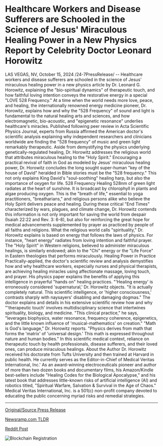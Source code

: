 # Healthcare Workers and Disease Sufferers are Schooled in the Science of Jesus' Miraculous Healing Power in a New Physics Report by Celebrity Doctor Leonard Horowitz

LAS VEGAS, NV, October 15, 2024 /24-7PressRelease/ -- Healthcare workers and disease sufferers are schooled in the science of Jesus' miraculous healing power in a new physics article by Dr. Leonard G. Horowitz, explaining the "bio-spiritual dynamics" of therapeutic touch, and how faithful loving intention conveys the restorative energy in a special "LOVE 528 Frequency."  At a time when the world needs more love, peace, and healing, the internationally renowned energy medicine pioneer, Dr. Horowitz, explains how and why the "528 Frequency" of sound and light is fundamental to the natural healing arts and sciences, and how electromagnetic, bio-acoustic, and "epigenetic resonance" underlies healthcare's miracles.  Published following peer review in Acta Scientific Physics Journal, experts from Russia affirmed the American doctor's scientific analysis explaining why independent researchers and clinicians worldwide are finding the "528 frequency" of music and green light remarkably therapeutic. Aside from demystifying the physics underlying genetically-regulated healing, Dr. Horowitz addresses the religious world that attributes miraculous healing to the "Holy Spirit."  Encouraging a practical revival of faith in God as modeled by Jesus' miraculous healing power, Dr. Horowitz concludes the long sought super-human "key of the house of David" heralded in Bible stories must be the "528 frequency." This not only explains King David's "soul-soothing" healing harp, but also the importance of oxygen for life.  528 Frequency Healing  528nm of green light radiates at the heart of sunshine. It is broadcast by chlorophyll in plants and algae producing oxygen. This is the "breath of life," essential to yoga practitioners, "breatharians," and religious persons alike who believe the Holy Spirit delivers peace and healing.  During these critical "End Times" characterized by wars, plagues, and climate change, Dr. Horowitz contends this information is not only important for saving the world from despair (Isaiah 22:22 and Rev. 3: 6-8), but also for reinforcing the great hope for medical advancements supplemented by prayer as practiced by people of all faiths and religions.  What the religious world calls "spirituality," Dr. Horowitz explains is based on energy that follows the laws of physics. For instance, "heart energy" radiates from loving intention and faithful prayer. The "Holy Spirit" in Western religions, believed to administer miraculous healings, is similarly endowed; akin to the "Chi" energy or the "Life Force" in Eastern theologies that performs miraculously.  Healing Power in Practice  Practically-applied, the doctor's scientific review and analysis demystifies how and why healthcare workers, especially nurses and physical therapists, are achieving healing miracles using affectionate massage, loving touch, and prayer. His physics paper explains the benefits of applying this intelligence in prayerful "hands on" healing practices.  "'Healing energy' is erroneously considered 'supernatural,' Dr. Horowitz objects. "It is actually completely natural. This scientific intelligence, or 'higher consciousness,' contrasts sharply with naysayers' disabling and damaging dogmas."  The doctor explains and details in his extensive scientific review how and why "'therapeutic touch' involves multidisciplinary science that intertwines spirituality, biology, and medicine.  "This clinical practice," he says, "leverages biophysics, water resonance, frequency coherence, epigenetics, and the little known influence of 'musical-mathematics' on creation."  "Math is God's language," Dr. Horowitz reports. "Physics derives from math that forms the 'matrix' of 'universal design.' This math is expressed throughout nature and human bodies."  In this scientific medical context, reliance on therapeutic touch by health professionals, disease sufferers, and their loved ones, can produce miraculous healings.  About the Author  Dr. Horowitz received his doctorate from Tufts University and then trained at Harvard in public health. He currently serves as the Editor-in-Chief of Medical Veritas International, Inc.' As an award-winning electroceuticals pioneer and author of more than two dozen books and documentary films, his Amazon/Kindle best-sellers include "Healing Codes for the Biological Apocalypse," and his latest book that addresses little-known risks of artificial intelligence (AI) and robotics titled, "Spiritual Warfare, Salvation & Survival in the Age of Chaos."  Medical Veritas International, Inc. is a 501(c) non-profit company devoted to educating the public concerning myriad risks and remedial strategies. 

---

[Original/Source Press Release](https://www.24-7pressrelease.com/press-release/515234/healthcare-workers-and-disease-sufferers-are-schooled-in-the-science-of-jesus-miraculous-healing-power-in-a-new-physics-report-by-celebrity-doctor-leonard-horowitz)
                    

[Newsramp.com TLDR](None) 



[Reddit Post](https://www.reddit.com/r/AlternativeHealthNews/comments/1g422ii/renowned_scientist_reveals_the_miraculous_healing/) 



![Blockchain Registration](https://cdn.newsramp.app/24-7PressRelease/qrcode/2410/15/join6dSE.webp)